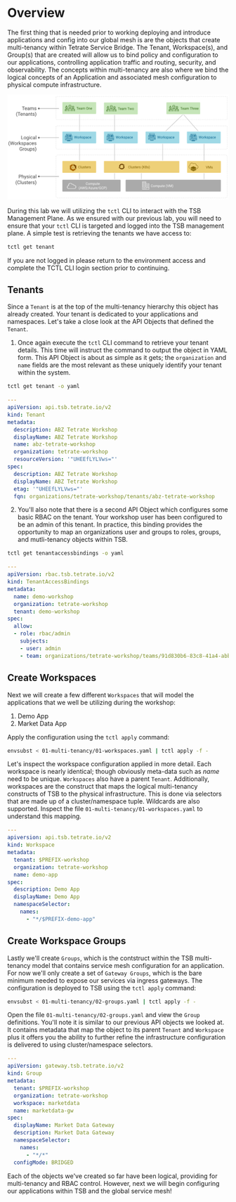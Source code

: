 # Overview
The first thing that is needed prior to working deploying and introduce applications and config into our global mesh is are the objects that create multi-tenancy within Tetrate Service Bridge.  The Tenant, Workspace(s), and Group(s) that are created will allow us to bind policy and configuration to our applications, controlling application traffic and routing, security, and observability.  The concepts within multi-tenancy are also where we bind the logical concepts of an Application and associated mesh configuration to physical compute infrastructure.

![Base Diagram](../docs/01-tenant.png)

During this lab we will utilizing the `tctl` CLI to interact with the TSB Management Plane.  As we ensured with our previous lab, you will need to ensure that your `tctl` CLI is targeted and logged into the TSB management plane.  A simple test is retrieving the tenants we have access to:

```bash
tctl get tenant
```

If you are not logged in please return to the environment access and complete the TCTL CLI login section prior to continuing.

## Tenants
Since a `Tenant` is at the top of the multi-tenancy hierarchy this object has already created.  Your tenant is dedicated to your applications and namespaces.  Let's take a close look at the API Objects that defined the `Tenant`.

1. Once again execute the `tctl` CLI command to retrieve your tenant details.  This time will instruct the command to output the object in YAML form.  This API Object is about as simple as it gets; the `organization` and `name` fields are the most relevant as these uniquely identify your tenant within the system.
```bash
tctl get tenant -o yaml
```
```yaml
---
apiVersion: api.tsb.tetrate.io/v2
kind: Tenant
metadata:
  description: ABZ Tetrate Workshop
  displayName: ABZ Tetrate Workshop
  name: abz-tetrate-workshop
  organization: tetrate-workshop
  resourceVersion: '"UHEEfLYLVws="'
spec:
  description: ABZ Tetrate Workshop
  displayName: ABZ Tetrate Workshop
  etag: '"UHEEfLYLVws="'
  fqn: organizations/tetrate-workshop/tenants/abz-tetrate-workshop
```

2. You'll also note that there is a second API Object which configures some basic RBAC on the tenant.  Your workshop user has been configured to be an admin of this tenant.  In practice, this binding provides the opportunity to map an organizations user and groups to roles, groups, and mutli-tenancy objects within TSB.
```bash
tctl get tenantaccessbindings -o yaml
```
```yaml
---
apiVersion: rbac.tsb.tetrate.io/v2
kind: TenantAccessBindings
metadata:
  name: demo-workshop
  organization: tetrate-workshop
  tenant: demo-workshop
spec:
  allow:
  - role: rbac/admin
    subjects:
    - user: admin
    - team: organizations/tetrate-workshop/teams/91d830b6-83c8-41a4-abbf-3bf64ac5b8fd
```

## Create Workspaces
Next we will create a few different `Workspaces` that will model the applications that we well be utilizing during the workshop:
1. Demo App
2. Market Data App

Apply the configuration using the `tctl apply` command:

```bash
envsubst < 01-multi-tenancy/01-workspaces.yaml | tctl apply -f -  
```

Let's inspect the workspace configuration applied in more detail.  Each workspace is nearly identical; though obviously meta-data such as *name* need to be unique.  `Workspaces` also have a parent `Tenant`.  Additionally, workspaces are the construct that maps the logical multi-tenancy constructs of TSB to the physical infrastructure.  This is done via selectors that are made up of a cluster/namespace tuple.  Wildcards are also supported.  Inspect the file `01-multi-tenancy/01-workspaces.yaml` to understand this mapping.

```yaml
---
apiversion: api.tsb.tetrate.io/v2
kind: Workspace
metadata:
  tenant: $PREFIX-workshop
  organization: tetrate-workshop
  name: demo-app
spec:
  description: Demo App
  displayName: Demo App
  namespaceSelector:
    names:
      - "*/$PREFIX-demo-app"
```

## Create Workspace Groups
Lastly we'll create `Groups`, which is the contstruct within the TSB multi-tenancy model that contains service mesh configuration for an application.  For now we'll only create a set of `Gateway Groups`, which is the bare minimum needed to expose our services via ingress gateways.  The configuration is deployed to TSB using the `tctl apply` command:

```bash
envsubst < 01-multi-tenancy/02-groups.yaml | tctl apply -f -
```

Open the file `01-multi-tenancy/02-groups.yaml` and view the `Group` definitions.  You'll note it is similar to our previous API objects we looked at.  It contains metadata that map the object to its parent `Tenant` and `Workspace` plus it offers you the ability to further refine the infrastructure configuration is delivered to using cluster/namespace selectors.

```yaml
---
apiVersion: gateway.tsb.tetrate.io/v2
kind: Group
metadata:
  tenant: $PREFIX-workshop
  organization: tetrate-workshop
  workspace: marketdata
  name: marketdata-gw
spec:
  displayName: Market Data Gateway
  description: Market Data Gateway
  namespaceSelector:
    names:
      - "*/*"
  configMode: BRIDGED
```

Each of the objects we've created so far have been logical, providing for multi-tenancy and RBAC control.  However, next we will begin configuring our applications within TSB and the global service mesh!

